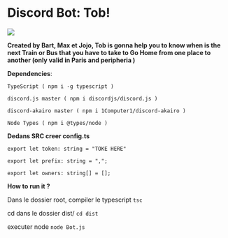 # Discord Bot: Tob! 

![](https://i.ibb.co/3FtJNcG/tob.png)

__Created by Bart, Max et Jojo, Tob is gonna help you to know when is the next Train or Bus that you have to take to Go Home
from one place to another (only valid in Paris and peripheria )__


**Dependencies**: 

`TypeScript ( npm i -g typescript )`

`discord.js master ( npm i discordjs/discord.js )`

`discord-akairo master ( npm i 1Computer1/discord-akairo )`

`Node Types ( npm i @types/node )`

**Dedans SRC creer config.ts**

```
export let token: string = "TOKE HERE"

export let prefix: string = ",";

export let owners: string[] = []; 
```

**How to run it ?**

Dans le dossier root, compiler le typescript
`tsc`

cd dans le dossier dist/
`cd dist`

executer node
`node Bot.js`
